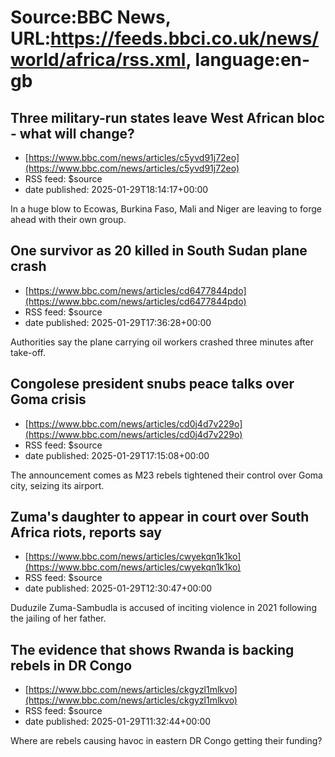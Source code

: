 # Source:BBC News, URL:https://feeds.bbci.co.uk/news/world/africa/rss.xml, language:en-gb

## Three military-run states leave West African bloc - what will change?
 - [https://www.bbc.com/news/articles/c5yvd91j72eo](https://www.bbc.com/news/articles/c5yvd91j72eo)
 - RSS feed: $source
 - date published: 2025-01-29T18:14:17+00:00

In a huge blow to Ecowas, Burkina Faso, Mali and Niger are leaving to forge ahead with their own group.

## One survivor as 20 killed in South Sudan plane crash
 - [https://www.bbc.com/news/articles/cd6477844pdo](https://www.bbc.com/news/articles/cd6477844pdo)
 - RSS feed: $source
 - date published: 2025-01-29T17:36:28+00:00

Authorities say the plane carrying oil workers crashed three minutes after take-off.

## Congolese president snubs peace talks over Goma crisis
 - [https://www.bbc.com/news/articles/cd0j4d7v229o](https://www.bbc.com/news/articles/cd0j4d7v229o)
 - RSS feed: $source
 - date published: 2025-01-29T17:15:08+00:00

The announcement comes as M23 rebels tightened their control over Goma city, seizing its airport.

## Zuma's daughter to appear in court over South Africa riots, reports say
 - [https://www.bbc.com/news/articles/cwyekqn1k1ko](https://www.bbc.com/news/articles/cwyekqn1k1ko)
 - RSS feed: $source
 - date published: 2025-01-29T12:30:47+00:00

Duduzile Zuma-Sambudla is accused of inciting violence in 2021 following the jailing of her father.

## The evidence that shows Rwanda is backing rebels in DR Congo
 - [https://www.bbc.com/news/articles/ckgyzl1mlkvo](https://www.bbc.com/news/articles/ckgyzl1mlkvo)
 - RSS feed: $source
 - date published: 2025-01-29T11:32:44+00:00

Where are rebels causing havoc in eastern DR Congo getting their funding?

